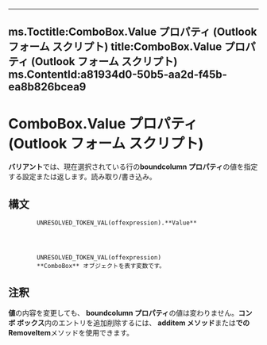 

---
ms.Toctitle:ComboBox.Value プロパティ (Outlook フォーム スクリプト)
title:ComboBox.Value プロパティ (Outlook フォーム スクリプト)
ms.ContentId:a81934d0-50b5-aa2d-f45b-ea8b826bcea9
---
# ComboBox.Value プロパティ (Outlook フォーム スクリプト)




**バリアント**では、現在選択されている行の**boundcolumn プロパティ**の値を指定する設定または返します。読み取り/書き込み。

## 構文

            UNRESOLVED_TOKEN_VAL(offexpression).**Value**




            UNRESOLVED_TOKEN_VAL(offexpression)
            **ComboBox** オブジェクトを表す変数です。



## 注釈
**値**の内容を変更しても、 **boundcolumn プロパティ**の値は変わりません。**コンボ ボックス**内のエントリを追加削除するには、 **additem メソッド**または**での RemoveItem**メソッドを使用できます。




